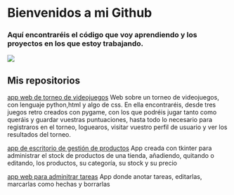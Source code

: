 

# Bienvenidos a mi Github

### Aquí encontraréis el código que voy aprendiendo y los proyectos en los que estoy trabajando.

![](https://res.cloudinary.com/practicaldev/image/fetch/s--sWV8Y0kc--/c_imagga_scale,f_auto,fl_progressive,h_900,q_auto,w_1600/https://dev-to-uploads.s3.amazonaws.com/i/kml9j34p9taplrnqtcez.jpg)

## Mis repositorios
[app web de torneo de videojuegos](https://github.com/angelaruano/app_web_torneo_videojuegos) 
Web sobre un torneo de videojuegos, con lenguaje python,html y algo de css. En ella encontraréis, desde tres juegos retro creados con pygame, con los que podréis jugar tanto como queráis y guardar vuestras puntuaciones, hasta todo lo necesario para registraros en el torneo, loguearos, visitar vuestro perfil de usuario y ver los resultados del torneo.

[app de escritorio de gestión de productos](https://github.com/angelaruano/App_de_escritorio_gestor_de_productos)  App creada con tkinter para administrar el stock de productos de una tienda, añadiendo, quitando o editando, los productos, su categoría, su stock y su precio

[app web para adminitrar tareas](https://github.com/angelaruano/app_web_GestorTareas)  App donde anotar tareas, editarlas, marcarlas como hechas y borrarlas
